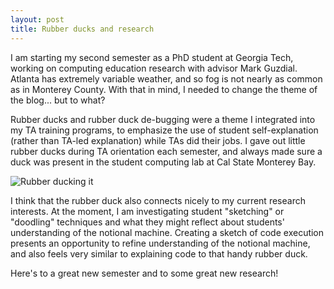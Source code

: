 ```yaml
---
layout: post
title: Rubber ducks and research 
---
```


I am starting my second semester as a PhD student at Georgia Tech, working on computing education research with advisor Mark Guzdial. Atlanta has extremely variable weather, and so fog is not nearly as common as in Monterey County. With that in mind, I needed to change the theme of the blog... but to what? 

Rubber ducks and rubber duck de-bugging were a theme I integrated into my TA training programs, to emphasize the use of student self-explanation (rather than TA-led explanation) while TAs did their jobs. I gave out little rubber ducks during TA orientation each semester, and always made sure a duck was present in the student computing lab at Cal State Monterey Bay.

![Rubber ducking it](https://pbs.twimg.com/media/B74h4TJCUAA65uq.jpg)

I think that the rubber duck also connects nicely to my current research interests. At the moment, I am investigating student "sketching" or "doodling" techniques and what they might reflect about students' understanding of the notional machine. Creating a sketch of code execution presents an opportunity to refine understanding of the notional machine, and also feels very similar to explaining code to that handy rubber duck.

Here's to a great new semester and to some great new research!




